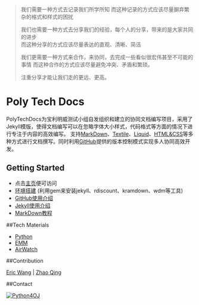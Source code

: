 > 我们需要一种方式去记录我们所学所知
> 而这种记录的方式应该尽量摒弃繁杂的格式和样式的困扰
> 
> 我们也需要一种方式去分享我们的经验，每个人的分享，带来的是大家共同的进步<br>
> 而这种分享的方式应该尽量表达的直观、清晰、简洁
> 
> 我们更需要一种方式来合作，来协同，去完成一些看似很宏伟甚至不可能的事情
> 而这种合作的方式应该尽量避免冲突、矛盾和繁琐。
> 
> 注重分享才能让我们走的更远、更高。

# Poly Tech Docs

PolyTechDocs为宝利明威测试小组自发组织和建立的协同文档编写项目，采用了Jekyll模版，使得文档编写可以在忽略字体大小样式，代码格式等方面的情况下进行专注于内容的高效编写。
支持[MarkDown]、[Textile]、[Liquid]、[HTML&CSS]等多种方式进行文档撰写。同时利用[GitHub]提供的版本控制模式实现多人协同高效开发。

## Getting Started
* 点击[主页]便可访问
* [环境搭建] (利用gem来安装jekyll、rdiscount、kramdown、wdm等工具)
* [GitHub使用介绍]
* [Jekyll使用介绍]
* [MarkDown教程]

##Tech Materials

* [Python]
* [EMM]
* [AirWatch]

##Contribution

[Eric Wang] | [Zhao Qing]

##Contact

<a target="_blank" href="http://shang.qq.com/wpa/qunwpa?idkey=1fe6afb9314d685d55dabfb21a63088aef4afb57fde787749ad1df53122cca53"><img border="0" src="http://pub.idqqimg.com/wpa/images/group.png" alt="Python4OJ" title="Python4OJ"></a>

[MarkDown]:http://daringfireball.net/projects/markdown/
[Textile]:http://textile.sitemonks.com/
[Liquid]:http://docs.shopify.com/themes/liquid-basics
[HTML&CSS]:http://www.w3school.com.cn/
[GitHub]:http://pages.github.com

[主页]:http://wh1100717.github.com/PolyTechDocs
[环境搭建]:http://wh1100717.github.io/PolyTechDocs/docs/installation/
[GitHub使用介绍]:http://wh1100717.github.io/PolyTechDocs/docs/githubusage/
[Jekyll使用介绍]:http://wh1100717.github.io/PolyTechDocs/docs/jekyllusage/
[MarkDown教程]:http://wh1100717.github.io/PolyTechDocs/docs/markdownbase/

[Python]:http://wh1100717.github.io/PolyTechDocs/python/introduction/
[EMM]:http://wh1100717.github.io/PolyTechDocs/emm/introduction/
[AirWatch]:http://wh1100717.github.io/PolyTechDocs/airwatch/introduction/

[Eric Wang]:http://github.com/wh1100717
[Zhao Qing]:https://github.com/zq920320
[99496674]:http://qun.qq.com/#jointhegroup/gid/99496674

